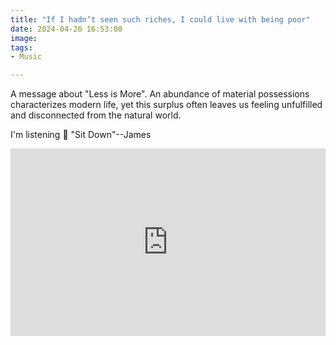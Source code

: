 ```yaml
---
title: "If I hadn’t seen such riches, I could live with being poor"
date: 2024-04-26 16:53:00
image: 
tags:
- Music

---
```


A message about "Less is More". An abundance of material possessions characterizes modern life, yet this surplus often leaves us feeling unfulfilled and disconnected from the natural world.

I'm listening 🎵 "Sit Down"--James

<iframe width="100%" height="300" src="https://www.youtube.com/embed/zPNw_2h0CnU;controls=0" title="James - Sit Down" frameborder="0" allow="accelerometer; autoplay; clipboard-write; encrypted-media; gyroscope; picture-in-picture; web-share" referrerpolicy="strict-origin-when-cross-origin" allowfullscreen></iframe>